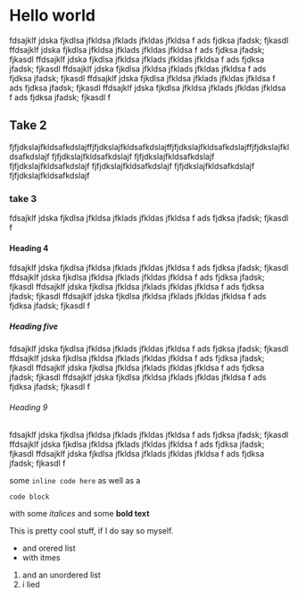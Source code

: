 # Hello world

fdsajklf jdska fjkdlsa jfkldsa jfklads jfkldas jfkldsa f
ads fjdksa jfadsk; fjkasdl ffdsajklf jdska fjkdlsa jfkldsa jfklads jfkldas jfkldsa f
ads fjdksa jfadsk; fjkasdl ffdsajklf jdska fjkdlsa jfkldsa jfklads jfkldas jfkldsa f
ads fjdksa jfadsk; fjkasdl ffdsajklf jdska fjkdlsa jfkldsa jfklads jfkldas jfkldsa f
ads fjdksa jfadsk; fjkasdl ffdsajklf jdska fjkdlsa jfkldsa jfklads jfkldas jfkldsa f
ads fjdksa jfadsk; fjkasdl ffdsajklf jdska fjkdlsa jfkldsa jfklads jfkldas jfkldsa f
ads fjdksa jfadsk; fjkasdl f

## Take 2

fjfjdkslajfkldsafkdslajffjfjdkslajfkldsafkdslajffjfjdkslajfkldsafkdslajffjfjdkslajfkldsafkdslajf fjfjdkslajfkldsafkdslajf fjfjdkslajfkldsafkdslajf fjfjdkslajfkldsafkdslajf fjfjdkslajfkldsafkdslajf fjfjdkslajfkldsafkdslajf fjfjdkslajfkldsafkdslajf

### take 3

fdsajklf jdska fjkdlsa jfkldsa jfklads jfkldas jfkldsa f
ads fjdksa jfadsk; fjkasdl f

#### Heading 4

fdsajklf jdska fjkdlsa jfkldsa jfklads jfkldas jfkldsa f
ads fjdksa jfadsk; fjkasdl ffdsajklf jdska fjkdlsa jfkldsa jfklads jfkldas jfkldsa f
ads fjdksa jfadsk; fjkasdl ffdsajklf jdska fjkdlsa jfkldsa jfklads jfkldas jfkldsa f
ads fjdksa jfadsk; fjkasdl ffdsajklf jdska fjkdlsa jfkldsa jfklads jfkldas jfkldsa f
ads fjdksa jfadsk; fjkasdl f

##### Heading five

fdsajklf jdska fjkdlsa jfkldsa jfklads jfkldas jfkldsa f
ads fjdksa jfadsk; fjkasdl ffdsajklf jdska fjkdlsa jfkldsa jfklads jfkldas jfkldsa f
ads fjdksa jfadsk; fjkasdl ffdsajklf jdska fjkdlsa jfkldsa jfklads jfkldas jfkldsa f
ads fjdksa jfadsk; fjkasdl ffdsajklf jdska fjkdlsa jfkldsa jfklads jfkldas jfkldsa f
ads fjdksa jfadsk; fjkasdl f

###### Heading 9

fdsajklf jdska fjkdlsa jfkldsa jfklads jfkldas jfkldsa f
ads fjdksa jfadsk; fjkasdl ffdsajklf jdska fjkdlsa jfkldsa jfklads jfkldas jfkldsa f
ads fjdksa jfadsk; fjkasdl ffdsajklf jdska fjkdlsa jfkldsa jfklads jfkldas jfkldsa f
ads fjdksa jfadsk; fjkasdl f

some `inline code here` as well as a

```
code block
```

with some _italices_ and some **bold text**

This is pretty cool stuff, if I do say so myself.

- and orered list
- with itmes

1. and an unordered list
2. i lied
